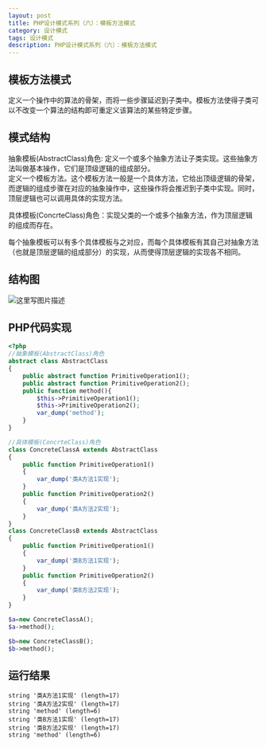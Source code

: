 ```yaml
---
layout: post
title: PHP设计模式系列（六）：模板方法模式
category: 设计模式
tags: 设计模式
description: PHP设计模式系列（六）：模板方法模式
---
```

## 模板方法模式
定义一个操作中的算法的骨架，而将一些步骤延迟到子类中。模板方法使得子类可以不改变一个算法的结构即可重定义该算法的某些特定步骤。

## 模式结构
抽象模板(AbstractClass)角色: 定义一个或多个抽象方法让子类实现。这些抽象方法叫做基本操作，它们是顶级逻辑的组成部分。  
定义一个模板方法。这个模板方法一般是一个具体方法，它给出顶级逻辑的骨架，而逻辑的组成步骤在对应的抽象操作中，这些操作将会推迟到子类中实现。同时，顶层逻辑也可以调用具体的实现方法。  

具体模板(ConcrteClass)角色：实现父类的一个或多个抽象方法，作为顶层逻辑的组成而存在。  

每个抽象模板可以有多个具体模板与之对应，而每个具体模板有其自己对抽象方法（也就是顶层逻辑的组成部分）的实现，从而使得顶层逻辑的实现各不相同。

## 结构图
![这里写图片描述](http://img.blog.csdn.net/20170429200407752?watermark/2/text/aHR0cDovL2Jsb2cuY3Nkbi5uZXQvcXFfMzIzMDAzNjM=/font/5a6L5L2T/fontsize/400/fill/I0JBQkFCMA==/dissolve/70/gravity/SouthEast)

## PHP代码实现

```php
<?php
//抽象模板(AbstractClass)角色
abstract class AbstractClass
{
    public abstract function PrimitiveOperation1();
    public abstract function PrimitiveOperation2();
    public function method(){
        $this->PrimitiveOperation1();
        $this->PrimitiveOperation2();
        var_dump('method');
    }
}

//具体模板(ConcrteClass)角色
class ConcreteClassA extends AbstractClass
{
    public function PrimitiveOperation1()
    {
        var_dump('类A方法1实现');
    }
    public function PrimitiveOperation2()
    {
        var_dump('类A方法2实现');
    }
}
class ConcreteClassB extends AbstractClass
{
    public function PrimitiveOperation1()
    {
        var_dump('类B方法1实现');
    }
    public function PrimitiveOperation2()
    {
        var_dump('类B方法2实现');
    }
}

$a=new ConcreteClassA();
$a->method();

$b=new ConcreteClassB();
$b->method();
```
## 运行结果

```
string '类A方法1实现' (length=17)
string '类A方法2实现' (length=17)
string 'method' (length=6)
string '类B方法1实现' (length=17)
string '类B方法2实现' (length=17)
string 'method' (length=6)
```
